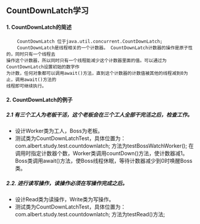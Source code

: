 ## CountDownLatch学习

#### 1. CountDownLatch的简述   

        CountDownLatch 位于java.util.concurrent.CountDownLatch;
        CountDownLatch是线程相关的一个计数器。 CountDownLatch计数器的操作是原子性的，同时只有一个线程去
    操作这个计数器，所以同时只有一个线程能减少这个计数器里面的值。可以通过为CountDownLatch设置初始的数字作
    为计数，任何对象都可以调用await()方法，直到这个计数器的计数值被其他的线程减到0为止，调用await()方法的
    线程即可继续执行。
    

#### 2. CountDownLatch的例子

##### 2.1 有三个工人为老板干活，这个老板会在三个工人全部干完活之后，检查工作。

* 设计Worker类为工人，Boss为老板。
* 测试类为CountDownLatchTest，具体位置为：com.albert.study.test.countdownlatch;
    方法为testBossWatchWorker();
    在调用时指定计数器个数，Worker类调用countDown()方法，使计数器减1。
    Boss类调用await()方法，使Boss线程休眠，等待计数器减少到0时唤醒Boss类。


##### 2.2. 进行读写操作，读操作必须在写操作完成之后。

* 设计Read类为读操作，Write类为写操作。
* 测试类为CountDownLatchTest，具体位置为：com.albert.study.test.countdownlatch;
    方法为testRead()方法;


